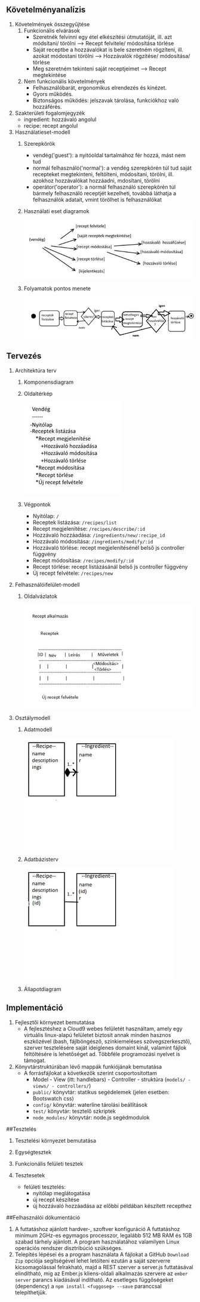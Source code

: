 
## Követelményanalízis

1. Követelmények összegyűjtése
	1. Funkcionális elvárások
		- Szeretnék felvinni egy étel elkészítési útmutatóját, ill. azt módsítani/ törölni --> Recept felvitele/ módosítása törlése
		- Saját receptbe a hozzávalókat is bele szeretném rögzíteni, ill. azokat módostani törölni --> Hozzávalók rögzítése/ módosítása/ törlése
		- Meg szeretném tekinteni saját receptjeimet --> Recept megtekintése
	2. Nem funkcionális követelmények
		- Felhasználóbarát, ergonomikus elrendezés és kinézet.
		- Gyors működés.
		- Biztonságos működés: jelszavak tárolása, funkciókhoz való hozzáférés.
2. Szakterületi fogalomjegyzék
	- ingredient: hozzávaló angolul
	- recipe: recept angolul
3. Használatieset-modell
	1. Szerepkörök
		- vendég('guest'): a nyitóoldal tartalmához fér hozzá, mást nem tud
		- normál felhasználó('normal'): a vendég szerepkörén túl tud saját recepteket megtekinteni, feltölteni, módosítani, törölni, ill. azokhoz hozzávalókat hozzáadni, mdosítani, törölni
		- operátor('operator'): a normál felhasználó szerepkörén túl bármely felhasználó receptjét kezelheti, továbbá láthatja a felhasználók adatait, vmint törölhet is felhasználókat
	2. Használati eset diagramok

		![nincs_meg](docs/images/usecase.jpg)

	3. Folyamatok pontos menete

		![nincs_meg](docs/images/folyamat.jpg)



## Tervezés

1. Architektúra terv
	1. Komponensdiagram
	2. Oldaltérkép

		![nincs_meg](docs/images/oldalterkep.jpg)

	3. Végpontok
		- Nyitólap: `/`
		- Receptek listázása: `/recipes/list`
		- Recept megjelenítése: `/recipes/describe/:id`
		- Hozzávaló hozzáadása: `/ingredients/new/:recipe_id`
		- Hozzávaló módosítása: `/ingredients/modify/:id`
		- Hozzávaló törlése: recept megjelenítésénél belső js controller függvény
		- Recept módosítása: `/recipes/modify/:id`
		- Recept törlése: recept listázásánál belső js controller függvény
		- Új recept felvétele: `/recipes/new`
2. Felhasználóifelület-modell
	1. Oldalvázlatok
	
		![nincs_meg](docs/images/oldalterv_rc.jpg)

3. Osztálymodell
	1. Adatmodell

		![nincs_meg](docs/images/adatmodell.jpg)

	2. Adatbázisterv

		![nincs_meg](docs/images/adatbterv.jpg)

	3. Állapotdiagram


## Implementáció

1. Fejlesztői környezet bemutatása
	- A fejlesztéshez a Cloud9 webes felületét használtam, amely egy virtuális linux-alapú felületet biztosít annak minden hasznos eszközével (bash, fájlböngésző, színkiemeléses szövegszerkesztő), szerver tesztelésére saját ideiglenes domaint kínál, valamint fájlok feltöltésére  is lehetőséget ad. Többféle programozási nyelvet is támogat.
2. Könyvtárstruktúrában lévő mappák funkiójának bemutatása
	- A forrásfájlokat a következők szerint csoportosítottam
		- Model - View (itt: handlebars) - Controller - struktúra (`models/ - views/ - controllers/`)
		- `public/` könyvtár: statikus segédelemek (jelen esetben: Bootswatch css)
		- `config/` könyvtár: waterline tárolási beállítások
		- `test/` könyvtár: tesztelő szkriptek
		- `node_modules/` könyvtár: node.js segédmodulok


##Tesztelés

1. Tesztelési környezet bemutatása

2. Egységtesztek

3. Funkcionális felületi tesztek

4. Tesztesetek
	- felületi tesztelés:
		- nyitólap meglátogatása
		- új recept készítése
		- új hozzávaló hozzáadása az előbbi példában készített recepthez


##Felhasználói dökumentáció

1. A futtatáshoz ajánlott hardver-, szoftver konfiguráció
	A futtatáshoz minimum 2GHz-es egymagos processzor, legalább 512 MB RAM és 1GB szabad tárhely ajánlott. A program használatához valamilyen Linux operációs rendszer disztribúció szükséges.
2. Telepítés lépései és a program használata
	A fájlokat a GitHub `Download Zip` opciója segítségével lehet letölteni ezután a saját szerverre kicsomagolással felrakható, majd a REST szerver a server.js futtatásával elindítható, mig az Ember.js kliens-oldali alkalmazás szervere az `ember server` parancs kiadásával indítható. Az esetleges függőségeket (dependency) a `npm install <fuggoseg> --save` paranccsal telepíthetjük.
